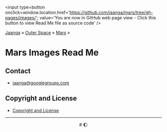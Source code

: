 <span style=display:none; >[You are now in GitHub source code view - click this link to view Read Me file as a web page]( http://jaanga.github.io/mars/images/ "View file as a web page." ) </span>
<input type=button onclick=window.location.href='https://github.com/jaanga/mars/tree/gh-pages/images/'; value='You are now in GitHub web page view - Click this button to view Read Me file as source code' />


[Jaanga]( http://jaanga.github.io/ ) &raquo; [Outer Space]( http://jaanga.github.io/outer-space/ ) &raquo; [Mars]( http://jaanga.github.io/mars/ ) &raquo;

Mars Images Read Me
===


## Contact

* jaanga@googlegroups.com

## Copyright and License

* [Copyright and License]( http://jaanga.github.io/#http://jaanga.github.io/jaanga-copyright-and-mit-license.md ) 

***

<center title="Waxing Gibbous Moon" >
# <a href=javascript:window.scrollTo(0,0); style=text-decoration:none; >&#127764;</a>
</center>